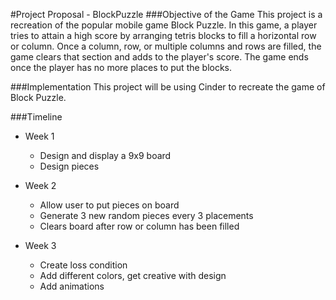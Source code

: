 #Project Proposal - BlockPuzzle
###Objective of the Game
This project is a recreation of the popular mobile game Block Puzzle. In this game, 
a player tries to attain a high score by arranging tetris blocks to fill a horizontal row
or column. Once a column, row, or multiple columns and rows are filled, the game clears that section and adds to the player's score.
The game ends once the player has no more places to put the blocks. 

###Implementation
This project will be using Cinder to recreate the game of Block Puzzle. 

###Timeline
* Week 1
    * Design and display a 9x9 board
    * Design pieces
    
* Week 2
    * Allow user to put pieces on board
    * Generate 3 new random pieces every 3 placements
    * Clears board after row or column has been filled
    
* Week 3
    * Create loss condition
    * Add different colors, get creative with design
    * Add animations





